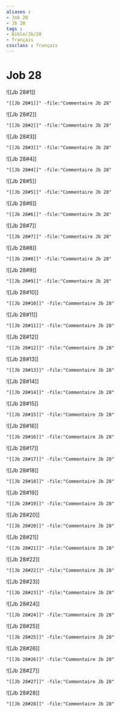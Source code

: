 ```yaml
---
aliases : 
- Job 28
- Jb 28
tags : 
- Bible/Jb/28
- français
cssclass : français
---
```


# Job 28

![[Jb 28#1]]

```query
"[[Jb 28#1]]" -file:"Commentaire Jb 28"
```

![[Jb 28#2]]

```query
"[[Jb 28#2]]" -file:"Commentaire Jb 28"
```

![[Jb 28#3]]

```query
"[[Jb 28#3]]" -file:"Commentaire Jb 28"
```

![[Jb 28#4]]

```query
"[[Jb 28#4]]" -file:"Commentaire Jb 28"
```

![[Jb 28#5]]

```query
"[[Jb 28#5]]" -file:"Commentaire Jb 28"
```

![[Jb 28#6]]

```query
"[[Jb 28#6]]" -file:"Commentaire Jb 28"
```

![[Jb 28#7]]

```query
"[[Jb 28#7]]" -file:"Commentaire Jb 28"
```

![[Jb 28#8]]

```query
"[[Jb 28#8]]" -file:"Commentaire Jb 28"
```

![[Jb 28#9]]

```query
"[[Jb 28#9]]" -file:"Commentaire Jb 28"
```

![[Jb 28#10]]

```query
"[[Jb 28#10]]" -file:"Commentaire Jb 28"
```

![[Jb 28#11]]

```query
"[[Jb 28#11]]" -file:"Commentaire Jb 28"
```

![[Jb 28#12]]

```query
"[[Jb 28#12]]" -file:"Commentaire Jb 28"
```

![[Jb 28#13]]

```query
"[[Jb 28#13]]" -file:"Commentaire Jb 28"
```

![[Jb 28#14]]

```query
"[[Jb 28#14]]" -file:"Commentaire Jb 28"
```

![[Jb 28#15]]

```query
"[[Jb 28#15]]" -file:"Commentaire Jb 28"
```

![[Jb 28#16]]

```query
"[[Jb 28#16]]" -file:"Commentaire Jb 28"
```

![[Jb 28#17]]

```query
"[[Jb 28#17]]" -file:"Commentaire Jb 28"
```

![[Jb 28#18]]

```query
"[[Jb 28#18]]" -file:"Commentaire Jb 28"
```

![[Jb 28#19]]

```query
"[[Jb 28#19]]" -file:"Commentaire Jb 28"
```

![[Jb 28#20]]

```query
"[[Jb 28#20]]" -file:"Commentaire Jb 28"
```

![[Jb 28#21]]

```query
"[[Jb 28#21]]" -file:"Commentaire Jb 28"
```

![[Jb 28#22]]

```query
"[[Jb 28#22]]" -file:"Commentaire Jb 28"
```

![[Jb 28#23]]

```query
"[[Jb 28#23]]" -file:"Commentaire Jb 28"
```

![[Jb 28#24]]

```query
"[[Jb 28#24]]" -file:"Commentaire Jb 28"
```

![[Jb 28#25]]

```query
"[[Jb 28#25]]" -file:"Commentaire Jb 28"
```

![[Jb 28#26]]

```query
"[[Jb 28#26]]" -file:"Commentaire Jb 28"
```

![[Jb 28#27]]

```query
"[[Jb 28#27]]" -file:"Commentaire Jb 28"
```

![[Jb 28#28]]

```query
"[[Jb 28#28]]" -file:"Commentaire Jb 28"
```

